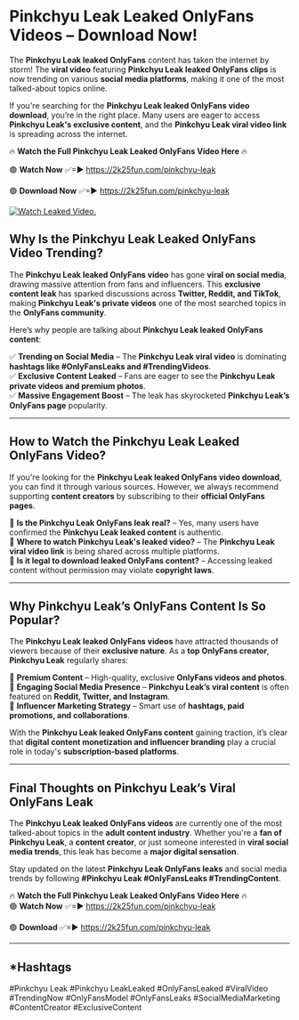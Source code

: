 # Pinkchyu Leak Leaked OnlyFans Videos – Download Now!

The **Pinkchyu Leak leaked OnlyFans** content has taken the internet by storm! The **viral video** featuring **Pinkchyu Leak leaked OnlyFans clips** is now trending on various **social media platforms**, making it one of the most talked-about topics online.  

If you're searching for the **Pinkchyu Leak leaked OnlyFans video download**, you’re in the right place. Many users are eager to access **Pinkchyu Leak's exclusive content**, and the **Pinkchyu Leak viral video link** is spreading across the internet.  

🔥 **Watch the Full Pinkchyu Leak Leaked OnlyFans Video Here** 🔥  

🟢 **Watch Now** ✅=► https://2k25fun.com/pinkchyu-leak

🟢 **Download Now** ✅=► https://2k25fun.com/pinkchyu-leak

[![Watch Leaked Video.](https://miro.medium.com/v2/resize:fit:828/format:webp/1*cilzJN44JGOrTw9NJCrNHA.gif "Watch Leaked Video")](https://2k25fun.com/pinkchyu-leak)

## **Why Is the Pinkchyu Leak Leaked OnlyFans Video Trending?**  

The **Pinkchyu Leak leaked OnlyFans video** has gone **viral on social media**, drawing massive attention from fans and influencers. This **exclusive content leak** has sparked discussions across **Twitter, Reddit, and TikTok**, making **Pinkchyu Leak's private videos** one of the most searched topics in the **OnlyFans community**.  

Here’s why people are talking about **Pinkchyu Leak leaked OnlyFans content**:  

✅ **Trending on Social Media** – The **Pinkchyu Leak viral video** is dominating **hashtags like #OnlyFansLeaks and #TrendingVideos**.  
✅ **Exclusive Content Leaked** – Fans are eager to see the **Pinkchyu Leak private videos and premium photos**.  
✅ **Massive Engagement Boost** – The leak has skyrocketed **Pinkchyu Leak’s OnlyFans page** popularity.  

---

## **How to Watch the Pinkchyu Leak Leaked OnlyFans Video?**  

If you're looking for the **Pinkchyu Leak leaked OnlyFans video download**, you can find it through various sources. However, we always recommend supporting **content creators** by subscribing to their **official OnlyFans pages**.  

🔹 **Is the Pinkchyu Leak OnlyFans leak real?** – Yes, many users have confirmed the **Pinkchyu Leak leaked content** is authentic.  
🔹 **Where to watch Pinkchyu Leak's leaked video?** – The **Pinkchyu Leak viral video link** is being shared across multiple platforms.  
🔹 **Is it legal to download leaked OnlyFans content?** – Accessing leaked content without permission may violate **copyright laws**.  

---

## **Why Pinkchyu Leak’s OnlyFans Content Is So Popular?**  

The **Pinkchyu Leak leaked OnlyFans videos** have attracted thousands of viewers because of their **exclusive nature**. As a **top OnlyFans creator**, **Pinkchyu Leak** regularly shares:  

📌 **Premium Content** – High-quality, exclusive **OnlyFans videos and photos**.  
📌 **Engaging Social Media Presence** – **Pinkchyu Leak’s viral content** is often featured on **Reddit, Twitter, and Instagram**.  
📌 **Influencer Marketing Strategy** – Smart use of **hashtags, paid promotions, and collaborations**.  

With the **Pinkchyu Leak leaked OnlyFans content** gaining traction, it’s clear that **digital content monetization and influencer branding** play a crucial role in today's **subscription-based platforms**.  

---

## **Final Thoughts on Pinkchyu Leak’s Viral OnlyFans Leak**  

The **Pinkchyu Leak leaked OnlyFans videos** are currently one of the most talked-about topics in the **adult content industry**. Whether you're a **fan of Pinkchyu Leak**, a **content creator**, or just someone interested in **viral social media trends**, this leak has become a **major digital sensation**.  

Stay updated on the latest **Pinkchyu Leak OnlyFans leaks** and social media trends by following **#Pinkchyu Leak #OnlyFansLeaks #TrendingContent**.  

🔥 **Watch the Full Pinkchyu Leak Leaked OnlyFans Video Here** 🔥  
🟢 **Watch Now** ✅=► https://2k25fun.com/pinkchyu-leak

🟢 **Download** ✅=► https://2k25fun.com/pinkchyu-leak

---

## *Hashtags
#Pinkchyu Leak #Pinkchyu LeakLeaked #OnlyFansLeaked #ViralVideo #TrendingNow #OnlyFansModel #OnlyFansLeaks #SocialMediaMarketing #ContentCreator #ExclusiveContent  